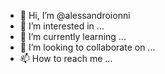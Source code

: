 - 👋 Hi, I’m @alessandroionni
- 👀 I’m interested in ...
- 🌱 I’m currently learning ...
- 💞️ I’m looking to collaborate on ...
- 📫 How to reach me ...

<!---
alessandroionni/alessandroionni is a ✨ special ✨ repository because its `README.md` (this file) appears on your GitHub profile.
You can click the Preview link to take a look at your changes.
--->
